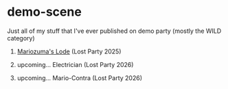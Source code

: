 # demo-scene

Just all of my stuff that I've ever published on demo party (mostly the WILD category)

1. <a href="kdrzazga.github.io/mariozuma-lode/index.html">Mariozuma's Lode</a> (Lost Party 2025)

2. upcoming... Electrician (Lost Party 2026) 

3. upcoming... Mario-Contra (Lost Party 2026)
